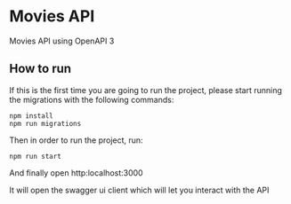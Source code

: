 # Movies API

Movies API using OpenAPI 3

## How to run

If this is the first time you are going to run the project, please start
running the migrations with the following commands:

```
npm install
npm run migrations
```

Then in order to run the project, run:

```
npm run start
```

And finally open http:localhost:3000

It will open the swagger ui client which will let you interact with the API
